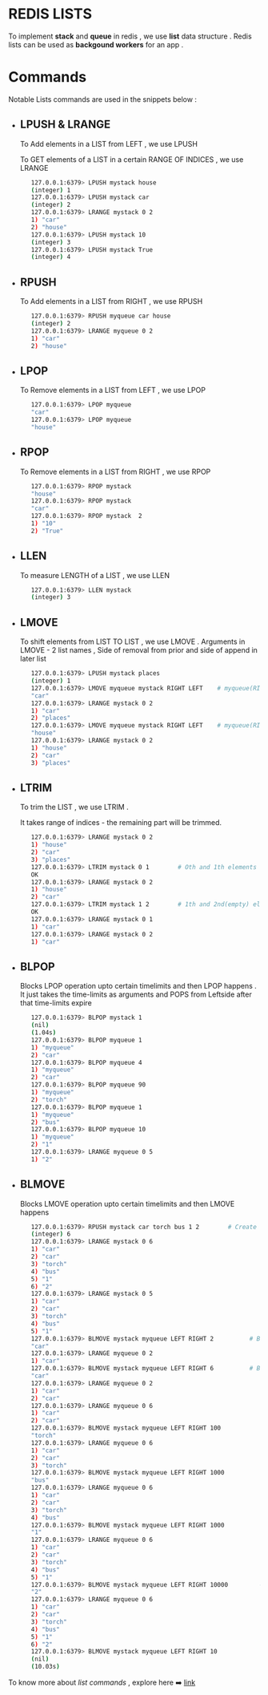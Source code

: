# REDIS LISTS

To implement **stack** and **queue** in redis , we use **list** data structure . Redis lists can be used as **backgound workers**
for an app .

# Commands
Notable Lists commands are used in the snippets below :

- ## LPUSH & LRANGE
  
  To Add elements in a LIST from LEFT , we use LPUSH
  
  To GET elements of a LIST in a certain RANGE OF INDICES , we use LRANGE

  ```bash
     127.0.0.1:6379> LPUSH mystack house
     (integer) 1
     127.0.0.1:6379> LPUSH mystack car
     (integer) 2
     127.0.0.1:6379> LRANGE mystack 0 2
     1) "car"
     2) "house"
     127.0.0.1:6379> LPUSH mystack 10
     (integer) 3
     127.0.0.1:6379> LPUSH mystack True
     (integer) 4
  ```
  
- ## RPUSH

  To Add elements in a LIST from RIGHT , we use RPUSH

  ```bash
     127.0.0.1:6379> RPUSH myqueue car house
     (integer) 2
     127.0.0.1:6379> LRANGE myqueue 0 2
     1) "car"
     2) "house"
  ```
  
- ## LPOP

  To Remove elements in a LIST from LEFT , we use LPOP

  ```bash
     127.0.0.1:6379> LPOP myqueue
     "car"
     127.0.0.1:6379> LPOP myqueue
     "house"
  ```
  
- ## RPOP

  To Remove elements in a LIST from RIGHT , we use RPOP

  ```bash
     127.0.0.1:6379> RPOP mystack
     "house"
     127.0.0.1:6379> RPOP mystack
     "car"
     127.0.0.1:6379> RPOP mystack  2
     1) "10"
     2) "True"
  ```
  
- ## LLEN

  To measure LENGTH of a LIST , we use LLEN
  
  ```bash
     127.0.0.1:6379> LLEN mystack
     (integer) 3
  ```
  
- ## LMOVE

  To shift elements from LIST TO LIST , we use LMOVE .
  Arguments in LMOVE - 2 list names , Side of removal from prior and side of append in later list

  ```bash
     127.0.0.1:6379> LPUSH mystack places
     (integer) 1
     127.0.0.1:6379> LMOVE myqueue mystack RIGHT LEFT    # myqueue(RIGHT) --> mystack(LEFT)
     "car"
     127.0.0.1:6379> LRANGE mystack 0 2
     1) "car"
     2) "places"
     127.0.0.1:6379> LMOVE myqueue mystack RIGHT LEFT    # myqueue(RIGHT) --> mystack(LEFT)
     "house"
     127.0.0.1:6379> LRANGE mystack 0 2
     1) "house"
     2) "car"
     3) "places"
  ```
- ## LTRIM

  To trim the LIST , we use LTRIM .

  It takes range of indices - the remaining part will be trimmed.

  ```bash
     127.0.0.1:6379> LRANGE mystack 0 2
     1) "house"
     2) "car"
     3) "places"
     127.0.0.1:6379> LTRIM mystack 0 1        # Oth and 1th elements will be there only
     OK
     127.0.0.1:6379> LRANGE mystack 0 2
     1) "house"
     2) "car"
     127.0.0.1:6379> LTRIM mystack 1 2        # 1th and 2nd(empty) elements will be there only
     OK
     127.0.0.1:6379> LRANGE mystack 0 1
     1) "car"
     127.0.0.1:6379> LRANGE mystack 0 2
     1) "car"
  ```
- ## BLPOP

  Blocks LPOP operation upto certain timelimits and then LPOP happens .
  It just takes the time-limits as arguments and POPS from Leftside after that time-limits expire

  ```bash
     127.0.0.1:6379> BLPOP mystack 1
     (nil)
     (1.04s)
     127.0.0.1:6379> BLPOP myqueue 1
     1) "myqueue"
     2) "car"
     127.0.0.1:6379> BLPOP myqueue 4
     1) "myqueue"
     2) "car"
     127.0.0.1:6379> BLPOP myqueue 90
     1) "myqueue"
     2) "torch"
     127.0.0.1:6379> BLPOP myqueue 1
     1) "myqueue"
     2) "bus"
     127.0.0.1:6379> BLPOP myqueue 10
     1) "myqueue"
     2) "1"
     127.0.0.1:6379> LRANGE myqueue 0 5
     1) "2"
  ```
  
- ## BLMOVE

  Blocks LMOVE operation upto certain timelimits and then LMOVE happens

  ```bash
     127.0.0.1:6379> RPUSH mystack car torch bus 1 2        # Create the list again
     (integer) 6
     127.0.0.1:6379> LRANGE mystack 0 6
     1) "car"
     2) "car"
     3) "torch"
     4) "bus"
     5) "1"
     6) "2"
     127.0.0.1:6379> LRANGE mystack 0 5
     1) "car"
     2) "car"
     3) "torch"
     4) "bus"
     5) "1"
     127.0.0.1:6379> BLMOVE mystack myqueue LEFT RIGHT 2          # Block LMOVE untill 2 seconds gone 
     "car"
     127.0.0.1:6379> LRANGE myqueue 0 2
     1) "car"
     127.0.0.1:6379> BLMOVE mystack myqueue LEFT RIGHT 6          # Block LMOVE untill 6 seconds gone
     "car"
     127.0.0.1:6379> LRANGE myqueue 0 2
     1) "car"
     2) "car"
     127.0.0.1:6379> LRANGE myqueue 0 6
     1) "car"
     2) "car"
     127.0.0.1:6379> BLMOVE mystack myqueue LEFT RIGHT 100
     "torch"
     127.0.0.1:6379> LRANGE myqueue 0 6
     1) "car"
     2) "car"
     3) "torch"
     127.0.0.1:6379> BLMOVE mystack myqueue LEFT RIGHT 1000
     "bus"
     127.0.0.1:6379> LRANGE myqueue 0 6
     1) "car"
     2) "car"
     3) "torch"
     4) "bus"
     127.0.0.1:6379> BLMOVE mystack myqueue LEFT RIGHT 1000
     "1"
     127.0.0.1:6379> LRANGE myqueue 0 6
     1) "car"
     2) "car"
     3) "torch"
     4) "bus"
     5) "1"
     127.0.0.1:6379> BLMOVE mystack myqueue LEFT RIGHT 10000         # will happen in blink of an eye , dear :) !!
     "2"
     127.0.0.1:6379> LRANGE myqueue 0 6
     1) "car"
     2) "car"
     3) "torch"
     4) "bus"
     5) "1"
     6) "2"
     127.0.0.1:6379> BLMOVE mystack myqueue LEFT RIGHT 10              # Block LMOVE untill 10 seconds gone
     (nil)
     (10.03s)
  ```

To know more about _list commands_ , explore here ➡️ [link](https://redis.io/docs/latest/commands/?group=list)
